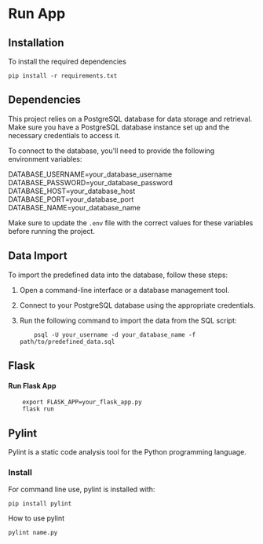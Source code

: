 # Run App

## Installation

To install the required dependencies
        
    pip install -r requirements.txt

## Dependencies

This project relies on a PostgreSQL database for data storage and retrieval. Make sure you have a PostgreSQL database instance set up and the necessary credentials to access it.

To connect to the database, you'll need to provide the following environment variables:

DATABASE_USERNAME=your_database_username
DATABASE_PASSWORD=your_database_password
DATABASE_HOST=your_database_host
DATABASE_PORT=your_database_port
DATABASE_NAME=your_database_name

Make sure to update the `.env` file with the correct values for these variables before running the project.


## Data Import

To import the predefined data into the database, follow these steps:

1. Open a command-line interface or a database management tool.
2. Connect to your PostgreSQL database using the appropriate credentials.
3. Run the following command to import the data from the SQL script:

           psql -U your_username -d your_database_name -f path/to/predefined_data.sql


## Flask 
    
#### Run Flask App
  
        export FLASK_APP=your_flask_app.py
        flask run



## Pylint

Pylint is a static code analysis tool for the Python programming language.

### Install

For command line use, pylint is installed with:

    pip install pylint

How to use pylint
    
    pylint name.py
